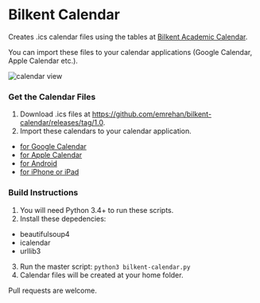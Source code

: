 # Bilkent Calendar
Creates .ics calendar files using the tables at [Bilkent Academic Calendar](http://www.bilkent.edu.tr/bilkent/academic/calendar/).

You can import these files to your calendar applications (Google Calendar, Apple Calendar etc.).

![calendar view](https://cloud.githubusercontent.com/assets/2770895/6021941/13a5b84e-abc2-11e4-9d31-7d5a88f06bd9.png)


### Get the Calendar Files
1. Download .ics files at https://github.com/emrehan/bilkent-calendar/releases/tag/1.0.
2. Import these calendars to your calendar application.
  * [for Google Calendar](https://support.google.com/calendar/answer/37118?hl=en)
  * [for Apple Calendar](http://support.apple.com/kb/PH11524)
  * [for Android](https://play.google.com/store/apps/details?id=jitdesign.icsimport)
  * [for iPhone or iPad](https://discussions.apple.com/thread/5073594)


### Build Instructions
1. You will need Python 3.4+ to run these scripts.
2. Install these depedencies:
  * beautifulsoup4
  * icalendar
  * urllib3
3. Run the master script: `python3 bilkent-calendar.py`
4. Calendar files will be created at your home folder.

Pull requests are welcome.
